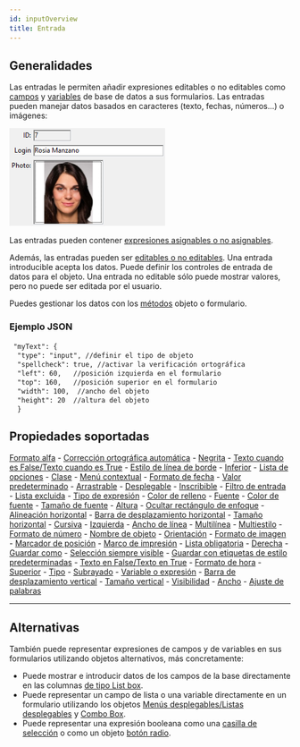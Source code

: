 ```yaml
---
id: inputOverview
title: Entrada
---
```


## Generalidades

Las entradas le permiten añadir expresiones editables o no editables como [campos](Concepts/identifiers.md#fields) y [variables](Concepts/variables.md) de base de datos a sus formularios. Las entradas pueden manejar datos basados en caracteres (texto, fechas, números...) o imágenes:

![](../assets/en/FormObjects/input.png)

Las entradas pueden contener [expresiones asignables o no asignables](Concepts/quick-tour.md#assignable-vs-non-assignable-expressions).

Además, las entradas pueden ser [editables o no editables](properties_Entry.md#enterable). Una entrada introducible acepta los datos. Puede definir los controles de entrada de datos para el objeto. Una entrada no editable sólo puede mostrar valores, pero no puede ser editada por el usuario.

Puedes gestionar los datos con los [métodos](Concepts/methods.md) objeto o formulario.

### Ejemplo JSON

```4d
 "myText": {
  "type": "input", //definir el tipo de objeto
  "spellcheck": true, //activar la verificación ortográfica
  "left": 60,   //posición izquierda en el formulario  
  "top": 160,   //posición superior en el formulario
  "width": 100,  //ancho del objeto
  "height": 20  //altura del objeto
  }
```

## Propiedades soportadas

[Formato alfa](properties_Display.md#alpha-format) - [Corrección ortográfica automática](properties_Entry.md#auto-spellcheck) - [Negrita](properties_Text.md#bold) - [Texto cuando es False/Texto cuando es True](properties_Display.md#text-when-falsetext-when-true) - [Estilo de línea de borde](properties_BackgroundAndBorder.md#border-line-style) - [Inferior](properties_CoordinatesAndSizing.md#bottom) - [Lista de opciones](properties_DataSource.md#choice-list) - [Clase](properties_Object.md#css-class) - [Menú contextual](properties_Entry.md#context-menu) - [Formato de fecha](properties_Display.md#date-format) - [Valor predeterminado](properties_RangeOfValues.md#default-value) - [Arrastrable](properties_Action.md#draggable) - [Desplegable](properties_Action.md#droppable) - [Inscribible](properties_Entry.md#enterable) - [Filtro de entrada](properties_Entry.md#entry-filter) - [Lista excluida](properties_RangeOfValues.md#excluded-list) - [Tipo de expresión](properties_Object.md#expression-type) - [Color de relleno](properties_BackgroundAndBorder.md#background-color--fill-color) - [Fuente](properties_Text.md#font) - [Color de fuente](properties_Text.md#font-color) - [Tamaño de fuente](properties_Text.md#font-size) - [Altura](properties_CoordinatesAndSizing.md#height) - [Ocultar rectángulo de enfoque](properties_Appearance.md#hide-focus-rectangle) - [Alineación horizontal](properties_Text.md#horizontal-alignment) - [Barra de desplazamiento horizontal](properties_Appearance.md#horizontal-scroll-bar) - [Tamaño horizontal](properties_ResizingOptions.md#horizontal-sizing) - [Cursiva](properties_Text.md#italic) - [Izquierda](properties_CoordinatesAndSizing.md#left) - [Ancho de línea](properties_BackgroundAndBorder.md#line-width) - [Multilínea](properties_Entry.md#multiline) - [Multiestilo](properties_Text.md#multi-style) - [Formato de número](properties_Display.md#number-format) - [Nombre de objeto](properties_Object.md#object-name) - [Orientación](properties_Text.md#orientation) - [Formato de imagen](properties_Display.md#picture-format) - [Marcador de posición](properties_Entry.md#placeholder) - [Marco de impresión](properties_Print.md#print-frame) - [Lista obligatoria](properties_RangeOfValues.md#required-list) - [Derecha](properties_CoordinatesAndSizing.md#right) - [Guardar como](properties_DataSource.md#save-as) - [Selección siempre visible](properties_Entry.md#selection-always-visible) - [Guardar con etiquetas de estilo predeterminadas](properties_Text.md#store-with-default-style-tags) - [Texto en False/Texto en True](properties_Display.md#text-when-falsetext-when-true) - [Formato de hora](properties_Display.md#time-format) - [Superior](properties_CoordinatesAndSizing.md#top) - [Tipo](properties_Object.md#type) - [Subrayado](properties_Text.md#underline) - [Variable o expresión](properties_Object.md#variable-or-expression) - [Barra de desplazamiento vertical](properties_Appearance.md#vertical-scroll-bar) - [Tamaño vertical](properties_ResizingOptions.md#vertical-sizing) - [Visibilidad](properties_Display.md#visibility) - [Ancho](properties_CoordinatesAndSizing.md#width) - [Ajuste de palabras](properties_Display.md#wordwrap)

---

## Alternativas

También puede representar expresiones de campos y de variables en sus formularios utilizando objetos alternativos, más concretamente:

* Puede mostrar e introducir datos de los campos de la base directamente en las columnas [de tipo List box](listbox_overview.md).
* Puede representar un campo de lista o una variable directamente en un formulario utilizando los objetos [Menús desplegables/Listas desplegables](dropdownList_Overview.md) y [Combo Box](comboBox_overview.md).
* Puede representar una expresión booleana como una [casilla de selección](checkbox_overview.md) o como un objeto [botón radio](radio_overview.md).
